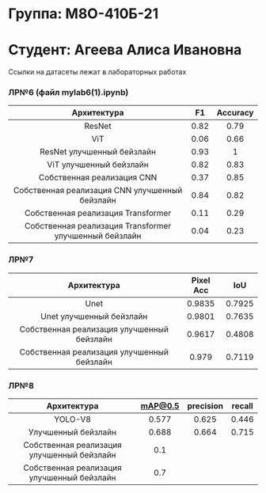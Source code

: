 # Группа: М8О-410Б-21

# Студент: Агеева Алиса Ивановна

Ссылки на датасеты лежат в лабораторных работах

### ЛР№6 (файл mylab6(1).ipynb)

|                      Архитектура                       |    F1    | Accuracy | 
|:------------------------------------------------------:|:--------:|:--------:|
|                         ResNet                         |   0.82   |   0.79   |  
|                          ViT                           |   0.06   |   0.66   |
|               ResNet улучшенный бейзлайн               |   0.93   |     1    |
|              ViT улучшенный бейзлайн                   |   0.82   |   0.83   | 
|               Собственная реализация CNN               |   0.37   |   0.85   | 
|     Собственная реализация CNN улучшенный бейзлайн     |   0.84   |   0.82   |
|           Собственная реализация Transformer           |   0.11   |   0.29   | 
| Собственная реализация Transformer улучшенный бейзлайн |   0.04   |   0.23   | 

### ЛР№7

|                Архитектура                 | Pixel Acc|  IoU   |
|:------------------------------------------:|:--------:|:------:|
|                    Unet                    |  0.9835  | 0.7925 |
|          Unet улучшенный бейзлайн          |  0.9801  | 0.7635 |
| Собственная реализация улучшенный бейзлайн |  0.9617  | 0.4808 |
| Собственная реализация улучшенный бейзлайн |  0.979   | 0.7119 |

### ЛР№8

|                Архитектура                 | mAP@0.5 | precision | recall |
|:------------------------------------------:|:-------:|:---------:|:------:|
|                  YOLO-V8                   | 0.577   |  0.625    | 0.446  |
|            Улучшенный бейзлайн             | 0.688   |  0.664    | 0.715  |
| Собственная реализация улучшенный бейзлайн | 0.1     |           |        |
| Собственная реализация улучшенный бейзлайн | 0.7     |           |        |
